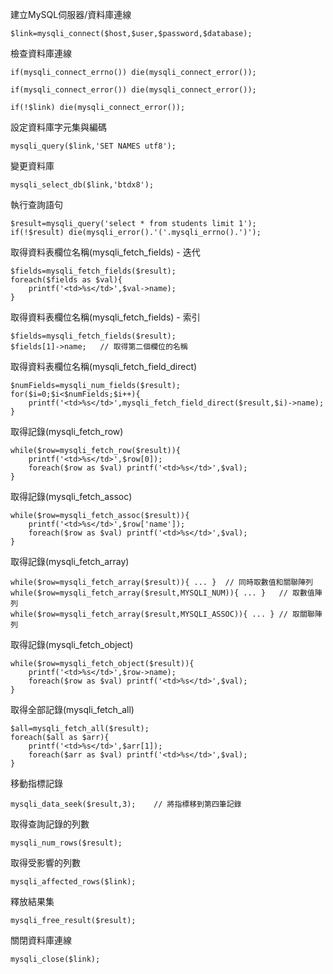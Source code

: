 建立MySQL伺服器/資料庫連線
```
$link=mysqli_connect($host,$user,$password,$database);
```

檢查資料庫連線
```
if(mysqli_connect_errno()) die(mysqli_connect_error());
```

```
if(mysqli_connect_error()) die(mysqli_connect_error());
```

```
if(!$link) die(mysqli_connect_error());
```

設定資料庫字元集與編碼
```
mysqli_query($link,'SET NAMES utf8');
```

變更資料庫
```
mysqli_select_db($link,'btdx8');
```

執行查詢語句
```
$result=mysqli_query('select * from students limit 1');
if(!$result) die(mysqli_error().'('.mysqli_errno().')');
```

取得資料表欄位名稱(mysqli_fetch_fields) - 迭代
```
$fields=mysqli_fetch_fields($result);
foreach($fields as $val){
	printf('<td>%s</td>',$val->name);
}
```

取得資料表欄位名稱(mysqli_fetch_fields) - 索引
```
$fields=mysqli_fetch_fields($result);
$fields[1]->name;	// 取得第二個欄位的名稱
```

取得資料表欄位名稱(mysqli_fetch_field_direct)
```
$numFields=mysqli_num_fields($result);
for($i=0;$i<$numFields;$i++){
	printf('<td>%s</td>',mysqli_fetch_field_direct($result,$i)->name);
}
```

取得記錄(mysqli_fetch_row)
```
while($row=mysqli_fetch_row($result)){
	printf('<td>%s</td>',$row[0]);
	foreach($row as $val) printf('<td>%s</td>',$val);
}
```

取得記錄(mysqli_fetch_assoc)
```
while($row=mysqli_fetch_assoc($result)){
	printf('<td>%s</td>',$row['name']);
	foreach($row as $val) printf('<td>%s</td>',$val);
}
```

取得記錄(mysqli_fetch_array)
```
while($row=mysqli_fetch_array($result)){ ... }	// 同時取數值和關聯陣列
while($row=mysqli_fetch_array($result,MYSQLI_NUM)){ ... }	// 取數值陣列
while($row=mysqli_fetch_array($result,MYSQLI_ASSOC)){ ... }	// 取關聯陣列
```

取得記錄(mysqli_fetch_object)
```
while($row=mysqli_fetch_object($result)){
	printf('<td>%s</td>',$row->name);
	foreach($row as $val) printf('<td>%s</td>',$val);
}
```

取得全部記錄(mysqli_fetch_all)
```
$all=mysqli_fetch_all($result);
foreach($all as $arr){
	printf('<td>%s</td>',$arr[1]);
	foreach($arr as $val) printf('<td>%s</td>',$val);
}
```

移動指標記錄
```
mysqli_data_seek($result,3);	// 將指標移到第四筆記錄
```

取得查詢記錄的列數
```
mysqli_num_rows($result);
```

取得受影響的列數
```
mysqli_affected_rows($link);
```

釋放結果集
```
mysqli_free_result($result);
```

關閉資料庫連線
```
mysqli_close($link);
```